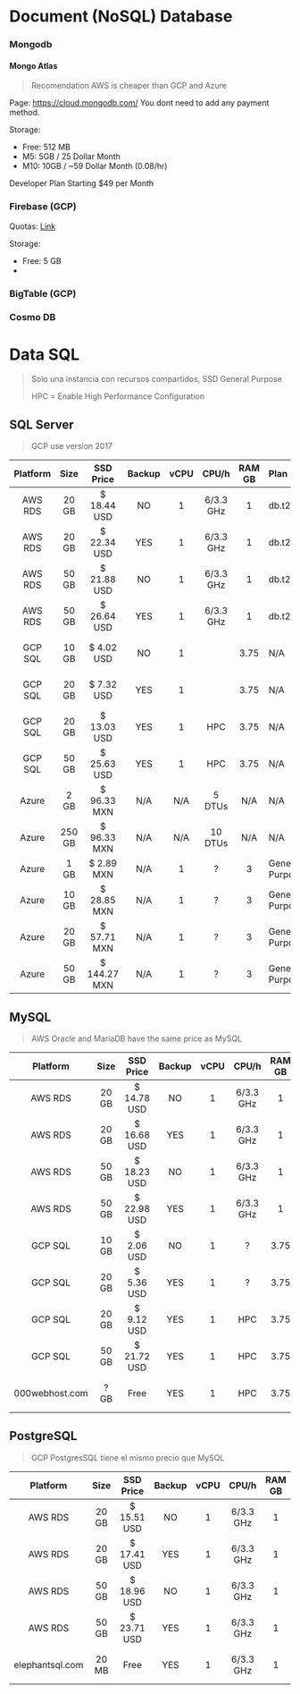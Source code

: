 # Document (NoSQL) Database

### Mongodb

#### Mongo Atlas

> Recomendation AWS is cheaper than GCP and Azure

Page: https://cloud.mongodb.com/
You dont need to add any payment method.

Storage:
- Free: 512 MB
- M5: 5GB / 25 Dollar Month
- M10: 10GB / ~59 Dollar Month (0.08/hr)

Developer Plan Starting $49 per Month

### Firebase (GCP)

Quotas: [Link](https://console.cloud.google.com/appengine/quotadetails?project=burnished-yeti-181214&authuser=0)

Storage: 
- Free: 5 GB
- 

### BigTable (GCP) 

### Cosmo DB


# Data SQL

> Solo una instancia con recursos compartidos, SSD General Purpose
>
> HPC = Enable High Performance Configuration

## SQL Server 

> GCP use version 2017

| Platform |  Size  | SSD Price    | Backup | vCPU | CPU/h     | RAM GB | Plan            | Server                |
|:--------:|:------:|:------------:|:------:|:----:|:---------:|:------:|:--------------- | :-------------------- |
| AWS RDS  |  20 GB | $  18.44 USD |  NO    | 1    | 6/3.3 GHz | 1      | db.t2.micro     | US East (N. Virginia) |
| AWS RDS  |  20 GB | $  22.34 USD |  YES   | 1    | 6/3.3 GHz | 1      | db.t2.micro     | US East (N. Virginia) |
| AWS RDS  |  50 GB | $  21.88 USD |  NO    | 1    | 6/3.3 GHz | 1      | db.t2.micro     | US East (N. Virginia) |
| AWS RDS  |  50 GB | $  26.64 USD |  YES   | 1    | 6/3.3 GHz | 1      | db.t2.micro     | US East (N. Virginia) |
| GCP SQL  |  10 GB | $   4.02 USD |  NO    | 1    |           | 3.75   | N/A             | lowa (us-central1)    |
| GCP SQL  |  20 GB | $   7.32 USD |  YES   | 1    |           | 3.75   | N/A             | lowa (us-central1)    |
| GCP SQL  |  20 GB | $  13.03 USD |  YES   | 1    | HPC       | 3.75   | N/A             | lowa (us-central1)    |
| GCP SQL  |  50 GB | $  25.63 USD |  YES   | 1    | HPC       | 3.75   | N/A             | lowa (us-central1)    |
| Azure    |   2 GB | $  96.33 MXN |  N/A   | N/A  |  5 DTUs   | N/A    | N/A             | East US               |
| Azure    | 250 GB | $  96.33 MXN |  N/A   | N/A  | 10 DTUs   | N/A    | N/A             | East US               |
| Azure    |   1 GB | $   2.89 MXN |  N/A   | 1    | ?         | 3      | General Purpose | East US               |
| Azure    |  10 GB | $  28.85 MXN |  N/A   | 1    | ?         | 3      | General Purpose | East US               |
| Azure    |  20 GB | $  57.71 MXN |  N/A   | 1    | ?         | 3      | General Purpose | East US               |
| Azure    |  50 GB | $ 144.27 MXN |  N/A   | 1    | ?         | 3      | General Purpose | East US               |

## MySQL

> AWS Oracle and MariaDB have the same price as MySQL

| Platform       |  Size  | SSD Price    | Backup | vCPU | CPU/h     | RAM GB | Plan            | Server                |
|:--------------:|:------:|:------------:|:------:|:----:|:---------:|:------:|:--------------- | :-------------------- |
| AWS RDS        |  20 GB | $  14.78 USD |  NO    | 1    | 6/3.3 GHz | 1      | db.t2.micro     | US East (N. Virginia) |
| AWS RDS        |  20 GB | $  16.68 USD |  YES   | 1    | 6/3.3 GHz | 1      | db.t2.micro     | US East (N. Virginia) |
| AWS RDS        |  50 GB | $  18.23 USD |  NO    | 1    | 6/3.3 GHz | 1      | db.t2.micro     | US East (N. Virginia) |
| AWS RDS        |  50 GB | $  22.98 USD |  YES   | 1    | 6/3.3 GHz | 1      | db.t2.micro     | US East (N. Virginia) |
| GCP SQL        |  10 GB | $   2.06 USD |  NO    | 1    | ?         | 3.75   | db-f1-micro     | lowa (us-central1)    |
| GCP SQL        |  20 GB | $   5.36 USD |  YES   | 1    | ?         | 3.75   | db-f1-micro     | lowa (us-central1)    |
| GCP SQL        |  20 GB | $   9.12 USD |  YES   | 1    | HPC       | 3.75   | db-f1-micro     | lowa (us-central1)    |
| GCP SQL        |  50 GB | $  21.72 USD |  YES   | 1    | HPC       | 3.75   | db-f1-micro     | lowa (us-central1)    |
| 000webhost.com |  ? GB  |     Free     |  YES   | 1    | HPC       | 3.75   | db-f1-micro     | lowa (us-central1)    |

## PostgreSQL

> GCP PostgresSQL tiene el mismo precio que MySQL 

| Platform        |  Size  | SSD Price    | Backup | vCPU | CPU/h     | RAM GB | Plan            | Server                |
|:---------------:|:------:|:------------:|:------:|:----:|:---------:|:------:|:--------------- | :-------------------- |
| AWS RDS         |  20 GB | $  15.51 USD |  NO    | 1    | 6/3.3 GHz | 1      | db.t2.micro     | US East (N. Virginia) |
| AWS RDS         |  20 GB | $  17.41 USD |  YES   | 1    | 6/3.3 GHz | 1      | db.t2.micro     | US East (N. Virginia) |
| AWS RDS         |  50 GB | $  18.96 USD |  NO    | 1    | 6/3.3 GHz | 1      | db.t2.micro     | US East (N. Virginia) |
| AWS RDS         |  50 GB | $  23.71 USD |  YES   | 1    | 6/3.3 GHz | 1      | db.t2.micro     | US East (N. Virginia) |
| elephantsql.com |  20 MB |     Free     |  YES   | 1    | 6/3.3 GHz | 1      | Free            | US East (N. Virginia) |